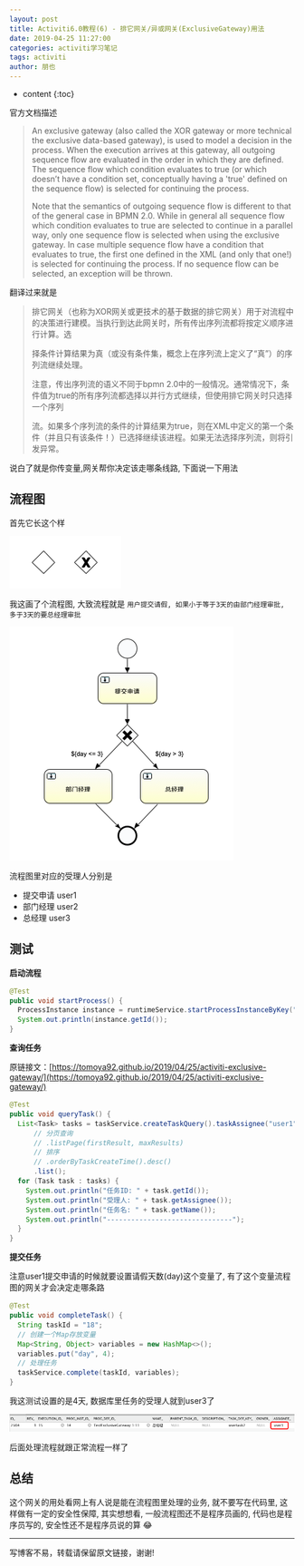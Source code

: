 ```yaml
---
layout: post
title: Activiti6.0教程(6) - 排它网关/异或网关(ExclusiveGateway)用法
date: 2019-04-25 11:27:00
categories: activiti学习笔记
tags: activiti
author: 朋也
---
```


* content
{:toc}

官方文档描述

> An exclusive gateway (also called the XOR gateway or more technical the exclusive data-based gateway), is used to
> model a decision in the process. When the execution arrives at this gateway, all outgoing sequence flow are evaluated
> in the order in which they are defined. The sequence flow which condition evaluates to true (or which doesn’t have a
> condition set, conceptually having a 'true' defined on the sequence flow) is selected for continuing the process.
>
> Note that the semantics of outgoing sequence flow is different to that of the general case in BPMN 2.0. While in
> general all sequence flow which condition evaluates to true are selected to continue in a parallel way, only one
> sequence flow is selected when using the exclusive gateway. In case multiple sequence flow have a condition that
> evaluates to true, the first one defined in the XML (and only that one!) is selected for continuing the process. If
> no sequence flow can be selected, an exception will be thrown.





翻译过来就是

> 排它网关（也称为XOR网关或更技术的基于数据的排它网关）用于对流程中的决策进行建模。当执行到达此网关时，所有传出序列流都将按定义顺序进行计算。选
>
> 择条件计算结果为真（或没有条件集，概念上在序列流上定义了“真”）的序列流继续处理。
>
> 注意，传出序列流的语义不同于bpmn 2.0中的一般情况。通常情况下，条件值为true的所有序列流都选择以并行方式继续，但使用排它网关时只选择一个序列
>
> 流。如果多个序列流的条件的计算结果为true，则在XML中定义的第一个条件（并且只有该条件！）已选择继续该进程。如果无法选择序列流，则将引发异常。

说白了就是你传变量,网关帮你决定该走哪条线路, 下面说一下用法

## 流程图

首先它长这个样

![](/assets/bpmn.exclusive.gateway.notation.png)

我这画了个流程图, 大致流程就是 `用户提交请假, 如果小于等于3天的由部门经理审批, 多于3天的要总经理审批`

![](/assets/QQ20190425-133533.png)

流程图里对应的受理人分别是

- 提交申请    user1
- 部门经理    user2
- 总经理      user3

## 测试

**启动流程**

```java
@Test
public void startProcess() {
  ProcessInstance instance = runtimeService.startProcessInstanceByKey("TestExclusiveGateway");
  System.out.println(instance.getId());
}
```

**查询任务**

原链接文：[https://tomoya92.github.io/2019/04/25/activiti-exclusive-gateway/](https://tomoya92.github.io/2019/04/25/activiti-exclusive-gateway/)

```java
@Test
public void queryTask() {
  List<Task> tasks = taskService.createTaskQuery().taskAssignee("user1")
      // 分页查询
      // .listPage(firstResult, maxResults)
      // 排序
      // .orderByTaskCreateTime().desc()
      .list();
  for (Task task : tasks) {
    System.out.println("任务ID: " + task.getId());
    System.out.println("受理人: " + task.getAssignee());
    System.out.println("任务名: " + task.getName());
    System.out.println("-------------------------------");
  }
}
```

**提交任务**

注意user1提交申请的时候就要设置请假天数(day)这个变量了, 有了这个变量流程图的网关才会决定走哪条路

```java
@Test
public void completeTask() {
  String taskId = "18";
  // 创建一个Map存放变量
  Map<String, Object> variables = new HashMap<>();
  variables.put("day", 4);
  // 处理任务
  taskService.complete(taskId, variables);
}
```

我这测试设置的是4天, 数据库里任务的受理人就到user3了

![](/assets/QQ20190425-134220.png)

后面处理流程就跟正常流程一样了

## 总结

这个网关的用处看网上有人说是能在流程图里处理的业务, 就不要写在代码里, 这样做有一定的安全性保障, 其实想想看, 一般流程图还不是程序员画的, 代码也是程序员写的, 安全性还不是程序员说的算 😂

---

写博客不易，转载请保留原文链接，谢谢!